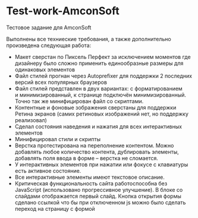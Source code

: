 # Test-work-AmconSoft
Тестовое задание для AmconSoft

Выполнены все техниеские требования, а также дополнительно произведена следующая работа:
- Макет сверстан по Пиксель Перфект за исключением моментов где дизайнеру было сложно применить единообразные размеры для одинаковых элементов
- Файл стилей прогнан через Autoprefixer для поддержки 2 последних версий всех популярных браузеров
- Файл стилей представлен в двух вариантах: с форматированием и минимизированный, к странице подключён минимизированный. Точно так же минифицирован файл со скриптами.
- Контентные и фоновые зображения сверстаны для поддержки Ретина экранов (самих ретиновых изображений нет, но поддержку реализовал)
- Сделал состояния наведения и нажатия для всех интерактивных элементов
- Минифицировал стили и скрипты
- Верстка протестирована на переполнение контентом. Можно добавлять любое количество контента, дублировать элементы, добавлять поля ввода в форме – верстка не сломается.
- У интерактивных элементов при нажатии или фокусе с клавиатуры есть активное состояние.
- Все интерактивные элементы имеют текстовое описание.
- Критическая функциональность сайта работоспособна без JavaScript (использовано прогрессивное улучшение). В блоке со слайдами отображается первый слайд. Кнопка открытия формы сделано ссылкой что бы при отключенном js можно было сделать переход на страницу с формой
